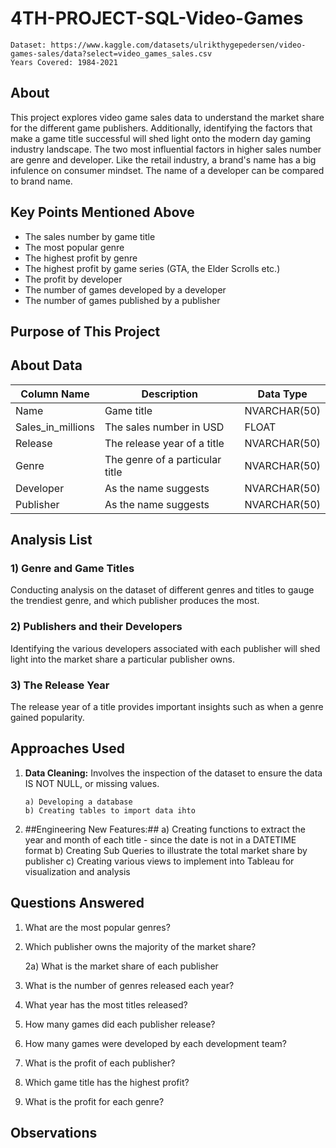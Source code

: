 # 4TH-PROJECT-SQL-Video-Games

    Dataset: https://www.kaggle.com/datasets/ulrikthygepedersen/video-games-sales/data?select=video_games_sales.csv 
    Years Covered: 1984-2021
    
## About

This project explores video game sales data to understand the market share for the different game publishers. Additionally, identifying the factors that make a game title successful will shed light onto the modern day gaming industry landscape. The two most influential factors in higher sales number are genre and developer. Like the retail industry, a brand's name has a big infulence on consumer mindset. The name of a developer can be compared to brand name.

## Key Points Mentioned Above

- The sales number by game title
- The most popular genre
- The highest profit by genre
- The highest profit by game series (GTA, the Elder Scrolls etc.)
- The profit by developer
- The number of games developed by a developer
- The number of games published by a publisher

## Purpose of This Project

## About Data

| Column Name  | Description | Data Type |
| ---------   | --------- | --------- |
| Name | Game title | NVARCHAR(50) |
| Sales_in_millions | The sales number in USD | FLOAT |
| Release | The release year of a title | NVARCHAR(50) |
| Genre | The genre of a particular title | NVARCHAR(50) |
| Developer | As the name suggests | NVARCHAR(50) |
| Publisher | As the name suggests | NVARCHAR(50) |

## Analysis List

### 1) Genre and Game Titles

Conducting analysis on the dataset of different genres and titles to gauge the trendiest genre, and which publisher produces the most.

### 2) Publishers and their Developers

Identifying the various developers associated with each publisher will shed light into the market share a particular publisher owns.

### 3) The Release Year

The release year of a title provides important insights such as when a genre gained popularity.

## Approaches Used

1) **Data Cleaning:** Involves the inspection of the dataset to ensure the data IS NOT NULL, or missing values.

       a) Developing a database
       b) Creating tables to import data ihto
   
2) ##Engineering New Features:##
   a) Creating functions to extract the year and month of each title - since the date is not in a DATETIME format
   b) Creating Sub Queries to illustrate the total market share by publisher
   c) Creating various views to implement into Tableau for visualization and analysis

## Questions Answered

1) What are the most popular genres?

2) Which publisher owns the majority of the market share?

    2a) What is the market share of each publisher

3) What is the number of genres released each year?

4) What year has the most titles released?

5) How many games did each publisher release?

6) How many games were developed by each development team?

7) What is the profit of each publisher?

8) Which game title has the highest profit?

9) What is the profit for each genre?

## Observations

